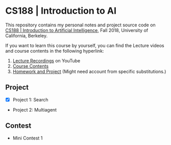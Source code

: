 # CS188 | Introduction to AI

This repository contains my personal notes and project source code on [CS188 | Introduction to Artificial Intelligence](https://inst.eecs.berkeley.edu/~cs188/fa18), Fall 2018, University of California, Berkeley.

If you want to learn this course by yourself, you can find the Lecture videos and course contents in the following hyperlink:

1. [Lecture Recordings](https://www.youtube.com/playlist?list=PL7k0r4t5c108AZRwfW-FhnkZ0sCKBChLH) on YouTube
2. [Course Contents](https://inst.eecs.berkeley.edu/~cs188/fa18/)
3. [Homework and Project](https://edge.edx.org/courses/course-v1:BerkeleyX+CS188+2018_SP/course/) (Might need account from specific substitutions.)

## Project
- [x] Project 1: Search
- Project 2: Multiagent

## Contest
- Mini Contest 1
